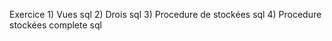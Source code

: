 Exercice 1) Vues sql
         2) Drois sql
         3) Procedure de stockées sql
         4) Procedure stockées complete sql
